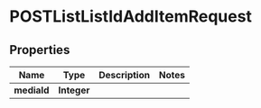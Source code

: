 

# POSTListListIdAddItemRequest


## Properties

| Name | Type | Description | Notes |
|------------ | ------------- | ------------- | -------------|
|**mediaId** | **Integer** |  |  |



